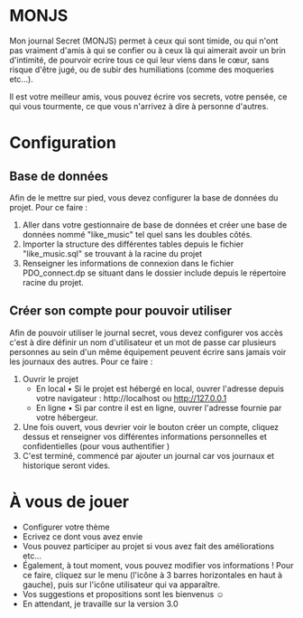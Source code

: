 # MONJS
Mon journal Secret (MONJS) permet à ceux qui sont timide, ou qui n'ont pas vraiment d'amis à qui se confier ou à ceux là qui aimerait avoir un brin d'intimité, de pourvoir ecrire tous ce qui leur viens dans le cœur, sans risque d'être jugé, ou de subir des humiliations (comme des moqueries etc...).

Il est votre meilleur amis, vous pouvez écrire vos secrets, votre pensée, ce qui vous tourmente, ce que vous n'arrivez à dire à personne d'autres.

# Configuration
## Base de données
Afin de le mettre sur pied, vous devez configurer la base de données du projet.
Pour ce faire :
1. Aller dans votre gestionnaire de base de données et créer une base de données nommé "like_music" tel quel sans les doubles côtés.
2. Importer la structure des différentes tables depuis le fichier "like_music.sql" se trouvant à la racine du projet
3. Renseigner les informations de connexion dans le fichier PDO_connect.dp se situant dans le dossier include depuis le répertoire racine du projet.

## Créer son compte pour pouvoir utiliser
Afin de pouvoir utiliser le journal secret, vous devez configurer vos accès c'est à dire définir un nom d'utilisateur et un mot de passe car plusieurs personnes au sein d'un même équipement peuvent écrire sans jamais voir les journaux des autres. Pour ce faire :
1. Ouvrir le projet
	- En local • Si le projet est hébergé en local, ouvrer l'adresse depuis votre navigateur : http://localhost ou http://127.0.0.1
	- En ligne • Si par contre il est en ligne, ouvrer l'adresse fournie par votre hébergeur.
2. Une fois ouvert, vous devrier voir le bouton créer un compte, cliquez dessus et renseigner vos différentes informations personnelles et confidentielles (pour vous authentifier )
3. C'est terminé, commencé par ajouter un journal car vos journaux et historique seront vides.

# À vous de jouer
- Configurer votre thème
- Ecrivez ce dont vous avez envie
- Vous pouvez participer au projet si vous avez fait des améliorations etc...
- Également, à tout moment, vous pouvez modifier vos informations ! Pour ce faire, cliquez sur le menu (l'icône à 3 barres horizontales en haut à gauche), puis sur l'icône utilisateur qui va apparaître.
- Vos suggestions et propositions sont les bienvenus ☺️
- En attendant, je travaille sur la version 3.0
